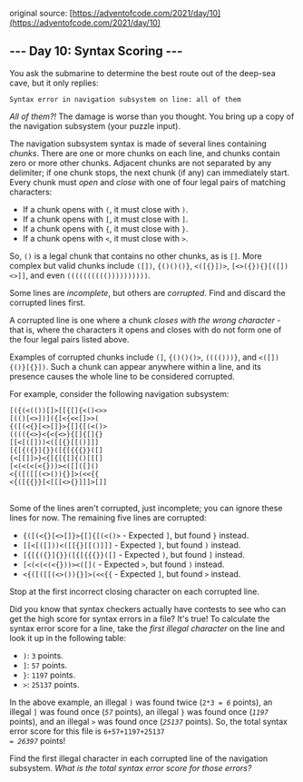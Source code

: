 original source: [https://adventofcode.com/2021/day/10](https://adventofcode.com/2021/day/10)
## --- Day 10: Syntax Scoring ---
You ask the submarine to determine the best route out of the deep-sea cave, but it only replies:

<pre>
<code>Syntax error in navigation subsystem on line: all of them</code>
</pre>

<em>All of them?!</em> The damage is worse than you thought. You bring up a copy of the navigation subsystem (your puzzle input).

The navigation subsystem syntax is made of several lines containing <em>chunks</em>. There are one or more chunks on each line, and chunks contain zero or more other chunks. Adjacent chunks are not separated by any delimiter; if one chunk stops, the next chunk (if any) can immediately start. Every chunk must <em>open</em> and <em>close</em> with one of four legal pairs of matching characters:


 - If a chunk opens with <code>(</code>, it must close with <code>)</code>.
 - If a chunk opens with <code>[</code>, it must close with <code>]</code>.
 - If a chunk opens with <code>{</code>, it must close with <code>}</code>.
 - If a chunk opens with <code><</code>, it must close with <code>></code>.

So, <code>()</code> is a legal chunk that contains no other chunks, as is <code>[]</code>. More complex but valid chunks include <code>([])</code>, <code>{()()()}</code>, <code><([{}])></code>, <code>[<>({}){}[([])<>]]</code>, and even <code>(((((((((())))))))))</code>.

Some lines are <em>incomplete</em>, but others are <em>corrupted</em>. Find and discard the corrupted lines first.

A corrupted line is one where a chunk <em>closes with the wrong character</em> - that is, where the characters it opens and closes with do not form one of the four legal pairs listed above.

Examples of corrupted chunks include <code>(]</code>, <code>{()()()></code>, <code>(((()))}</code>, and <code><([]){()}[{}])</code>. Such a chunk can appear anywhere within a line, and its presence causes the whole line to be considered corrupted.

For example, consider the following navigation subsystem:

<pre>
<code>[({(<(())[]>[[{[]{<()<>>
[(()[<>])]({[<{<<[]>>(
{([(<{}[<>[]}>{[]{[(<()>
(((({<>}<{<{<>}{[]{[]{}
[[<[([]))<([[{}[[()]]]
[{[{({}]{}}([{[{{{}}([]
{<[[]]>}<{[{[{[]{()[[[]
[<(<(<(<{}))><([]([]()
<{([([[(<>()){}]>(<<{{
<{([{{}}[<[[[<>{}]]]>[]]
</code>
</pre>

Some of the lines aren't corrupted, just incomplete; you can ignore these lines for now. The remaining five lines are corrupted:


 - <code>{([(<{}[<>[]}>{[]{[(<()></code> - Expected <code>]</code>, but found <code>}</code> instead.
 - <code>[[<[([]))<([[{}[[()]]]</code> - Expected <code>]</code>, but found <code>)</code> instead.
 - <code>[{[{({}]{}}([{[{{{}}([]</code> - Expected <code>)</code>, but found <code>]</code> instead.
 - <code>[<(<(<(<{}))><([]([]()</code> - Expected <code>></code>, but found <code>)</code> instead.
 - <code><{([([[(<>()){}]>(<<{{</code> - Expected <code>]</code>, but found <code>></code> instead.

Stop at the first incorrect closing character on each corrupted line.

Did you know that syntax checkers actually have contests to see who can get the high score for syntax errors in a file? It's true! To calculate the syntax error score for a line, take the <em>first illegal character</em> on the line and look it up in the following table:


 - <code>)</code>: <code>3</code> points.
 - <code>]</code>: <code>57</code> points.
 - <code>}</code>: <code>1197</code> points.
 - <code>></code>: <code>25137</code> points.

In the above example, an illegal <code>)</code> was found twice (<code>2*3 = <em>6</em></code> points), an illegal <code>]</code> was found once (<code><em>57</em></code> points), an illegal <code>}</code> was found once (<code><em>1197</em></code> points), and an illegal <code>></code> was found once (<code><em>25137</em></code> points). So, the total syntax error score for this file is <code>6+57+1197+25137 = <em>26397</em></code> points!

Find the first illegal character in each corrupted line of the navigation subsystem. <em>What is the total syntax error score for those errors?</em>


